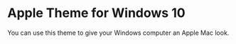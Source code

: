 # Apple Theme for Windows 10
You can use this theme to give your Windows computer an Apple Mac look.
